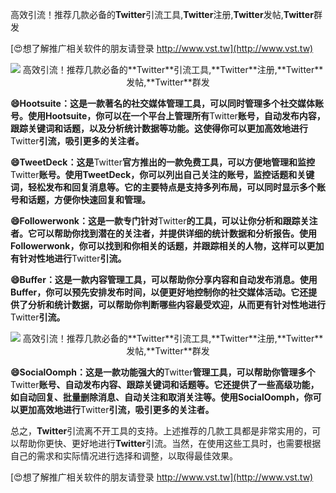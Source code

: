 高效引流！推荐几款必备的**Twitter**引流工具,**Twitter**注册,**Twitter**发帖,**Twitter**群发

[😍想了解推广相关软件的朋友请登录 http://www.vst.tw](http://www.vst.tw)

 <center><img src="https://vst.tw/MP4/tuiguang/png/2.png" alt="高效引流！推荐几款必备的**Twitter**引流工具,**Twitter**注册,**Twitter**发帖,**Twitter**群发"></center>

**😄Hootsuite：这是一款著名的社交媒体管理工具，可以同时管理多个社交媒体账号。使用Hootsuite，你可以在一个平台上管理所有**Twitter**账号，自动发布内容，跟踪关键词和话题，以及分析统计数据等功能。这使得你可以更加高效地进行**Twitter**引流，吸引更多的关注者。**

**😄TweetDeck：这是**Twitter**官方推出的一款免费工具，可以方便地管理和监控**Twitter**账号。使用TweetDeck，你可以列出自己关注的账号，监控话题和关键词，轻松发布和回复消息等。它的主要特点是支持多列布局，可以同时显示多个账号和话题，方便你快速回复和管理。**

**😄Followerwonk：这是一款专门针对**Twitter**的工具，可以让你分析和跟踪关注者。它可以帮助你找到潜在的关注者，并提供详细的统计数据和分析报告。使用Followerwonk，你可以找到和你相关的话题，并跟踪相关的人物，这样可以更加有针对性地进行**Twitter**引流。**

**😄Buffer：这是一款内容管理工具，可以帮助你分享内容和自动发布消息。使用Buffer，你可以预先安排发布时间，以便更好地控制你的社交媒体活动。它还提供了分析和统计数据，可以帮助你判断哪些内容最受欢迎，从而更有针对性地进行**Twitter**引流。**

 <center><img src="https://vst.tw/MP4/tuiguang/png/5.png" alt="高效引流！推荐几款必备的**Twitter**引流工具,**Twitter**注册,**Twitter**发帖,**Twitter**群发"></center>

**😄SocialOomph：这是一款功能强大的**Twitter**管理工具，可以帮助你管理多个**Twitter**账号、自动发布内容、跟踪关键词和话题等。它还提供了一些高级功能，如自动回复、批量删除消息、自动关注和取消关注等。使用SocialOomph，你可以更加高效地进行**Twitter**引流，吸引更多的关注者。**

总之，**Twitter**引流离不开工具的支持。上述推荐的几款工具都是非常实用的，可以帮助你更快、更好地进行**Twitter**引流。当然，在使用这些工具时，也需要根据自己的需求和实际情况进行选择和调整，以取得最佳效果。

[😍想了解推广相关软件的朋友请登录 http://www.vst.tw](http://www.vst.tw)



